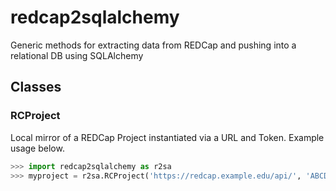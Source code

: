 # redcap2sqlalchemy

Generic methods for extracting data from REDCap and pushing into a relational DB using SQLAlchemy

## Classes

### RCProject

Local mirror of a REDCap Project instantiated via a URL and Token. Example usage below.

```python
>>> import redcap2sqlalchemy as r2sa
>>> myproject = r2sa.RCProject('https://redcap.example.edu/api/', 'ABCDE12345')
```




